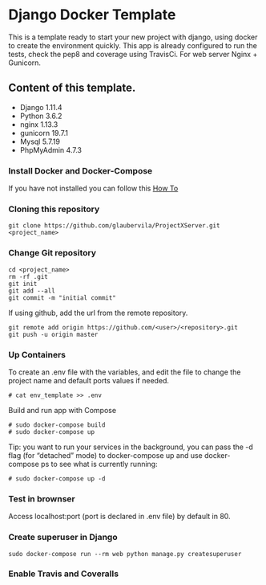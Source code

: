 # Django Docker Template
This is a template ready to start your new project with django, using docker to create the environment quickly. This app is already configured to run the tests, check the pep8 and coverage using TravisCi. For web server Nginx + Gunicorn.

## Content of this template.
- Django 1.11.4
- Python 3.6.2
- nginx 1.13.3
- gunicorn 19.7.1
- Mysql 5.7.19
- PhpMyAdmin 4.7.3


### Install Docker and Docker-Compose
If you have not installed you can follow this [How To](etc/install_docker_docker-compose.md)

### Cloning this repository
```
git clone https://github.com/glaubervila/ProjectXServer.git <project_name>
```
### Change Git repository
```
cd <project_name>
rm -rf .git
git init
git add --all
git commit -m "initial commit"
```
If using github, add the url from the remote repository.
```
git remote add origin https://github.com/<user>/<repository>.git
git push -u origin master
```

### Up Containers

To create an .env file with the variables, and edit the file to change the project name and default ports values if needed.
```
# cat env_template >> .env
```

Build and run app with Compose
```
# sudo docker-compose build
# sudo docker-compose up
```

Tip:
you want to run your services in the background, you can pass the -d flag (for “detached” mode) to docker-compose up and use docker-compose ps to see what is currently running:
```
# sudo docker-compose up -d
```

### Test in brownser
Access localhost:port (port is declared in .env file) by default in 80. 


### Create superuser in Django
```
sudo docker-compose run --rm web python manage.py createsuperuser
```

### Enable Travis and Coveralls
